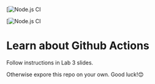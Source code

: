 


[![Node.js CI](https://github.com/abbasmansoori/learn-cool-problems/actions/workflows/node.js.yml/badge.svg?event=pull_request)

[![Node.js CI](https://github.com/abbasmansoori/learn-cool-problems/actions/workflows/node.js.yml/badge.svg?event=push)




# Learn about Github Actions
Follow instructions in Lab 3 slides.

Otherwise expore this repo on your own. Good luck!😊
